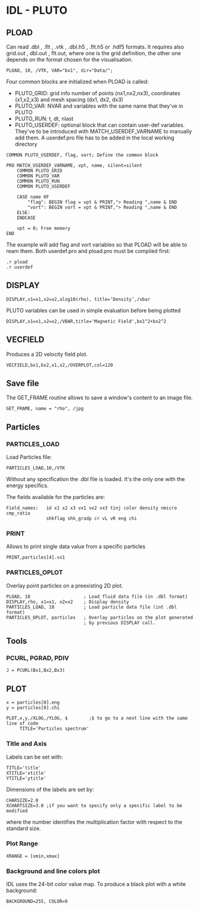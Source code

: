 # IDL - PLUTO

## PLOAD

Can read .dbl , .flt , .vtk , .dbl.h5 , .flt.h5 or .hdf5 formats. It requires also grid.out , dbl.out , flt.out, where one is the grid definition, the other one depends on the format chosen for the visualisation. 

```idl
PLOAD, 10, /VTK, VAR="bx1", dir="Data/";
```

Four common blocks are initialized when PLOAD is called:

- PLUTO_GRID: grid info number of points (nx1,nx2,nx3), coordinates (x1,x2,x3) and mesh spacing (dx1, dx2, dx3)
- PLUTO_VAR: NVAR and variables with the same name that they've in PLUTO
- PLUTO_RUN: t, dt, nlast
- PLUTO_USERDEF: optional block that can contain user-def variables. They've to be introduced with MATCH_USERDEF_VARNAME to manually add them. A userdef.pro file has to be added in the local working directory 

```idl
COMMON PLUTO_USERDEF, flag, vort; Define the common block

PRO MATCH_USERDEF_VARNAME, vpt, name, silent=silent
	COMMON PLUTO_GRID
	COMMON PLUTO_VAR
	COMMON PLUTO_RUN
	COMMON PLUTO_USERDEF

	CASE name OF
		"flag": BEGIN flag = vpt & PRINT,"> Reading ",name & END
		"vort": BEGIN vort = vpt & PRINT,"> Reading ",name & END
	ELSE:
	ENDCASE

	vpt = 0; Free memory
END
```

The example will add flag and vort variables so that PLOAD will be able to ream them. Both userdef.pro and pload.pro must be compiled first:

```idl
.r pload
.r userdef
```

## DISPLAY

```idl
DISPLAY,x1=x1,x2=x2,alog10(rho), title=’Density’,/vbar
```

PLUTO variables can be used in simple evaluation before being plotted

```idl
DISPLAY,x1=x1,x2=x2,/VBAR,title='Magnetic Field',bx1^2+bx2^2
```

## VECFIELD

Produces a 2D velocity field plot.

```idl
VECFIELD,bx1,bx2,x1,x2,/OVERPLOT,col=120
```

## Save file 

The GET_FRAME routine allows to save a window's content to an image file.

```idl
GET_FRAME, name = "rho", /jpg
```

## Particles

### PARTICLES_LOAD

Load Particles file:

```idl
PARTICLES_LOAD,10,/VTK
```

Without any specification the .dbl file is loaded. It's the only one with the energy specifics.

The fields available for the particles are:

```idl
Field_names:   id x1 x2 x3 vx1 vx2 vx3 tinj color density nmicro cmp_ratio
               shkflag shk_gradp cr vL vR eng chi
```

### PRINT

Allows to print single data value from a specific particles

```idl
PRINT,particles[4].vx1
```

### PARTICLES_OPLOT

Overlay point particles on a preexisting 2D plot.

```idl
PLOAD, 10                    ; Load fluid data file (in .dbl format)
DISPLAY,rho, x1=x1, x2=x2    ; Display density
PARTICLES_LOAD, 10           ; Load particle data file (int .dbl format)
PARTICLES_OPLOT, particles   ; Overlay particles on the plot generated
                             ; by previous DISPLAY call.
```

## Tools

### PCURL, PGRAD, PDIV

```idl
J = PCURL(Bx1,Bx2,Bx3)
```

## PLOT

```idl
x = particles[0].eng
y = particles[0].chi

PLOT,x,y,/XLOG,/YLOG, $        ;$ to go to a next line with the same line of code
     TITLE='Particles spectrum'
```

### Title and Axis

Labels can be set with:

```idl
TITLE='title'
XTITLE='xtitle'
YTITLE='ytitle'
```

Dimensions of the labels are set by:

```idl
CHARSIZE=2.0
XCHARTSIZE=3.0 ;if you want to specify only a specific label to be modified
```

where the number identifies the multiplication factor with respect to the standard size.

### Plot Range

```idl
XRANGE = [xmin,xmax]
```

### Background and line colors plot

IDL uses the 24-bit color value map. To produce a black plot with a white background:

```idl
BACKGROUND=255, COLOR=0
```
